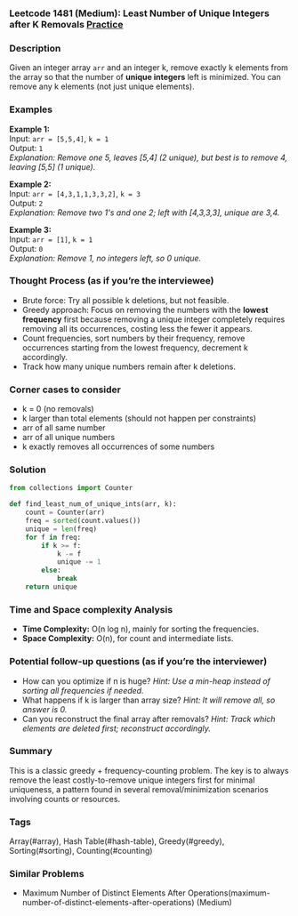 ### Leetcode 1481 (Medium): Least Number of Unique Integers after K Removals [Practice](https://leetcode.com/problems/least-number-of-unique-integers-after-k-removals)

### Description  
Given an integer array `arr` and an integer k, remove exactly k elements from the array so that the number of **unique integers** left is minimized. You can remove any k elements (not just unique elements).

### Examples  
**Example 1:**  
Input: `arr = [5,5,4]`, `k = 1`  
Output: `1`  
*Explanation: Remove one 5, leaves [5,4] (2 unique), but best is to remove 4, leaving [5,5] (1 unique).*  

**Example 2:**  
Input: `arr = [4,3,1,1,3,3,2]`, `k = 3`  
Output: `2`  
*Explanation: Remove two 1's and one 2; left with [4,3,3,3], unique are 3,4.*

**Example 3:**  
Input: `arr = [1]`, `k = 1`  
Output: `0`  
*Explanation: Remove 1, no integers left, so 0 unique.*

### Thought Process (as if you’re the interviewee)  
- Brute force: Try all possible k deletions, but not feasible.
- Greedy approach: Focus on removing the numbers with the **lowest frequency** first because removing a unique integer completely requires removing all its occurrences, costing less the fewer it appears.
- Count frequencies, sort numbers by their frequency, remove occurrences starting from the lowest frequency, decrement k accordingly.
- Track how many unique numbers remain after k deletions.

### Corner cases to consider  
- k = 0 (no removals)
- k larger than total elements (should not happen per constraints)
- arr of all same number
- arr of all unique numbers
- k exactly removes all occurrences of some numbers

### Solution
```python
from collections import Counter

def find_least_num_of_unique_ints(arr, k):
    count = Counter(arr)
    freq = sorted(count.values())
    unique = len(freq)
    for f in freq:
        if k >= f:
            k -= f
            unique -= 1
        else:
            break
    return unique
```

### Time and Space complexity Analysis  
- **Time Complexity:** O(n log n), mainly for sorting the frequencies.
- **Space Complexity:** O(n), for count and intermediate lists.

### Potential follow-up questions (as if you’re the interviewer)  
- How can you optimize if n is huge?
  *Hint: Use a min-heap instead of sorting all frequencies if needed.*
- What happens if k is larger than array size?
  *Hint: It will remove all, so answer is 0.*
- Can you reconstruct the final array after removals?
  *Hint: Track which elements are deleted first; reconstruct accordingly.*

### Summary
This is a classic greedy + frequency-counting problem. The key is to always remove the least costly-to-remove unique integers first for minimal uniqueness, a pattern found in several removal/minimization scenarios involving counts or resources.

### Tags
Array(#array), Hash Table(#hash-table), Greedy(#greedy), Sorting(#sorting), Counting(#counting)

### Similar Problems
- Maximum Number of Distinct Elements After Operations(maximum-number-of-distinct-elements-after-operations) (Medium)